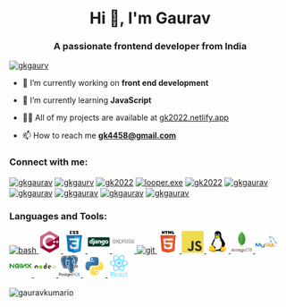<h1 align="center">Hi 👋, I'm Gaurav</h1>
<h3 align="center">A passionate frontend developer from India</h3>

<p align="left"> <a href="https://twitter.com/gkgaurv" target="blank"><img src="https://img.shields.io/twitter/follow/gkgaurv?logo=twitter&style=for-the-badge" alt="gkgaurv" /></a> </p>

- 🔭 I’m currently working on **front end development**

- 🌱 I’m currently learning **JavaScript**

- 👨‍💻 All of my projects are available at [gk2022.netlify.app](https://gk2022.netlify.app/)

- 📫 How to reach me **gk4458@gmail.com**

<h3 align="left">Connect with me:</h3>
<p align="left">
<a href="https://codepen.io/gkgaurav" target="blank"><img align="center" src="https://raw.githubusercontent.com/rahuldkjain/github-profile-readme-generator/master/src/images/icons/Social/codepen.svg" alt="gkgaurav" height="30" width="40" /></a>
<a href="https://twitter.com/gkgaurv" target="blank"><img align="center" src="https://raw.githubusercontent.com/rahuldkjain/github-profile-readme-generator/master/src/images/icons/Social/twitter.svg" alt="gkgaurv" height="30" width="40" /></a>
<a href="https://linkedin.com/in/gk2022" target="blank"><img align="center" src="https://raw.githubusercontent.com/rahuldkjain/github-profile-readme-generator/master/src/images/icons/Social/linked-in-alt.svg" alt="gk2022" height="30" width="40" /></a>
<a href="https://instagram.com/looper.exe" target="blank"><img align="center" src="https://raw.githubusercontent.com/rahuldkjain/github-profile-readme-generator/master/src/images/icons/Social/instagram.svg" alt="looper.exe" height="30" width="40" /></a>
<a href="https://www.codechef.com/users/gk2022" target="blank"><img align="center" src="https://cdn.jsdelivr.net/npm/simple-icons@3.1.0/icons/codechef.svg" alt="gk2022" height="30" width="40" /></a>
<a href="https://www.hackerrank.com/gkgaurav" target="blank"><img align="center" src="https://raw.githubusercontent.com/rahuldkjain/github-profile-readme-generator/master/src/images/icons/Social/hackerrank.svg" alt="gkgaurav" height="30" width="40" /></a>
<a href="https://codeforces.com/profile/gkgaurav" target="blank"><img align="center" src="https://cdn.jsdelivr.net/npm/simple-icons@3.0.1/icons/codeforces.svg" alt="gkgaurav" height="30" width="40" /></a>
<a href="https://www.leetcode.com/gkgaurav" target="blank"><img align="center" src="https://raw.githubusercontent.com/rahuldkjain/github-profile-readme-generator/master/src/images/icons/Social/leet-code.svg" alt="gkgaurav" height="30" width="40" /></a>
<a href="https://www.hackerearth.com/gkgaurav" target="blank"><img align="center" src="https://raw.githubusercontent.com/rahuldkjain/github-profile-readme-generator/master/src/images/icons/Social/hackerearth.svg" alt="gkgaurav" height="30" width="40" /></a>
<a href="https://www.topcoder.com/members/gkgaurav" target="blank"><img align="center" src="https://cdn.jsdelivr.net/npm/simple-icons@3.0.1/icons/topcoder.svg" alt="gkgaurav" height="30" width="40" /></a>
</p>

<h3 align="left">Languages and Tools:</h3>
<p align="left"> <a href="https://www.gnu.org/software/bash/" target="_blank"> <img src="https://www.vectorlogo.zone/logos/gnu_bash/gnu_bash-icon.svg" alt="bash" width="40" height="40"/> </a> <a href="https://www.w3schools.com/cpp/" target="_blank"> <img src="https://raw.githubusercontent.com/devicons/devicon/master/icons/cplusplus/cplusplus-original.svg" alt="cplusplus" width="40" height="40"/> </a> <a href="https://www.w3schools.com/css/" target="_blank"> <img src="https://raw.githubusercontent.com/devicons/devicon/master/icons/css3/css3-original-wordmark.svg" alt="css3" width="40" height="40"/> </a> <a href="https://www.djangoproject.com/" target="_blank"> <img src="https://raw.githubusercontent.com/devicons/devicon/master/icons/django/django-original.svg" alt="django" width="40" height="40"/> </a> <a href="https://expressjs.com" target="_blank"> <img src="https://raw.githubusercontent.com/devicons/devicon/master/icons/express/express-original-wordmark.svg" alt="express" width="40" height="40"/> </a> <a href="https://git-scm.com/" target="_blank"> <img src="https://www.vectorlogo.zone/logos/git-scm/git-scm-icon.svg" alt="git" width="40" height="40"/> </a> <a href="https://www.w3.org/html/" target="_blank"> <img src="https://raw.githubusercontent.com/devicons/devicon/master/icons/html5/html5-original-wordmark.svg" alt="html5" width="40" height="40"/> </a> <a href="https://developer.mozilla.org/en-US/docs/Web/JavaScript" target="_blank"> <img src="https://raw.githubusercontent.com/devicons/devicon/master/icons/javascript/javascript-original.svg" alt="javascript" width="40" height="40"/> </a> <a href="https://www.linux.org/" target="_blank"> <img src="https://raw.githubusercontent.com/devicons/devicon/master/icons/linux/linux-original.svg" alt="linux" width="40" height="40"/> </a> <a href="https://www.mongodb.com/" target="_blank"> <img src="https://raw.githubusercontent.com/devicons/devicon/master/icons/mongodb/mongodb-original-wordmark.svg" alt="mongodb" width="40" height="40"/> </a> <a href="https://www.mysql.com/" target="_blank"> <img src="https://raw.githubusercontent.com/devicons/devicon/master/icons/mysql/mysql-original-wordmark.svg" alt="mysql" width="40" height="40"/> </a> <a href="https://www.nginx.com" target="_blank"> <img src="https://raw.githubusercontent.com/devicons/devicon/master/icons/nginx/nginx-original.svg" alt="nginx" width="40" height="40"/> </a> <a href="https://nodejs.org" target="_blank"> <img src="https://raw.githubusercontent.com/devicons/devicon/master/icons/nodejs/nodejs-original-wordmark.svg" alt="nodejs" width="40" height="40"/> </a> <a href="https://www.postgresql.org" target="_blank"> <img src="https://raw.githubusercontent.com/devicons/devicon/master/icons/postgresql/postgresql-original-wordmark.svg" alt="postgresql" width="40" height="40"/> </a> <a href="https://www.python.org" target="_blank"> <img src="https://raw.githubusercontent.com/devicons/devicon/master/icons/python/python-original.svg" alt="python" width="40" height="40"/> </a> <a href="https://reactjs.org/" target="_blank"> <img src="https://raw.githubusercontent.com/devicons/devicon/master/icons/react/react-original-wordmark.svg" alt="react" width="40" height="40"/> </a> </p>


<p><img align="center" src="https://github-readme-streak-stats.herokuapp.com/?user=gauravkumario&" alt="gauravkumario" /></p>
